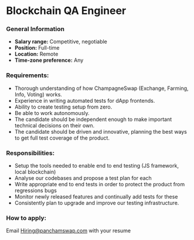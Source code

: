 # Blockchain QA Engineer

### **General Information**

* **Salary range:** Competitive, negotiable
* **Position:** Full-time
* **Location:** Remote
* **Time-zone preference:** Any

### Requirements:

* Thorough understanding of how ChampagneSwap (Exchange, Farming, Info, Voting) works.
* Experience in writing automated tests for dApp frontends.
* Ability to create testing setup from zero.
* Be able to work autonomously.
* The candidate should be independent enough to make important technical decisions on their own.
* The candidate should be driven and innovative, planning the best ways to get full test coverage of the product.

### Responsibilities:

* Setup the tools needed to enable end to end testing (JS framework, local blockchain)
* Analyse our codebases and propose a test plan for each
* Write appropriate end to end tests in order to protect the product from regressions bugs
* Monitor newly released features and continually add tests for these
* Consistently plan to upgrade and improve our testing infrastructure.

### How to apply:

Email [Hiring@panchamswap.com](mailto:Hiring@panchamswap.com) with your resume
